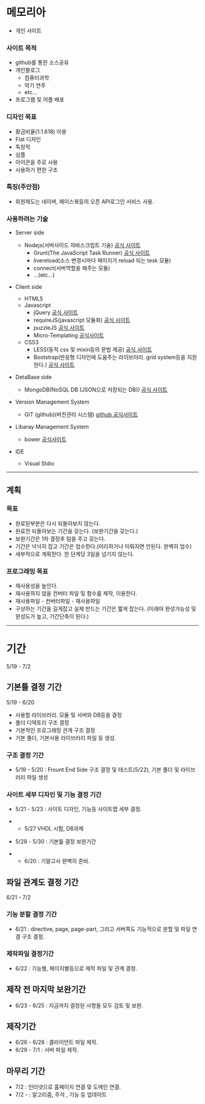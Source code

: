 # 메모리아
* 개인 사이트

### 사이트 목적
* github를 통한 소스공유
* 개인블로그
   * 컴퓨터과학
   * 악기 연주
   * etc...
* 프로그램 및 어플 배포

### 디자인 목표
* 황금비율(1:1.618) 이용
* Flat 디자인
* 독창적
* 심플
* 아이콘을 주로 사용
* 사용하기 편한 구조

### 특징(주안점)
* 회원제도는 네이버, 페이스북등의 오픈 API로그인 서비스 사용.

### 사용하려는 기술
* Server side
   * Nodejs(서버사이드 자바스크립트 기술) [공식 사이트](http://www.nodejs.org)
      * Grunt(The JavaScript Task Runner) [공식 사이트](http://gruntjs.com)
      * livereload(소스 변경시마다 페이지가 reload 되는 tesk 모듈)
      * connect(서버역할을 해주는 모듈)
      * ...(etc...)
* Client side
   * HTML5
   * Javascript
      * jQuery [공식 사이트](http://jquery.com)
      * requireJS(javascript 모듈화) [공식 사이트](http://requirejs.org)
      * puzzleJS [공식 사이트](http://qkrcjfgus33.github.io/Puzzle.js/)
      * Micro-Templating [공식사이트](http://ejohn.org/blog/javascript-micro-templating/)
   * CSS3
      * LESS(동적 css 및 mixin등의 문법 제공) [공식 사이트](http://lesscss.org)
      * Bootstrap(반응형 디자인에 도움주는 라이브러리. grid system등을 지원한다.) [공식 사이트](http://getbootstrap.com)
   
* DetaBase side
   * MongoDB(NoSQL DB (JSON으로 저장되는 DB)) [공식 사이트](http://www.mongodb.org)
* Version Management System
   * GIT (github)(버전관리 시스템) [github 공식사이트](http://github.com)
* Libaray Management System
   * bower [공식사이트](http://bower.io/)
* IDE
   * Visual Stdio

***

## 계획

### 목표
* 완료된부분은 다시 되돌아보지 않는다.
* 완료전 되돌아보는 기간을 갖는다. (보완기간을 갖는다.)
* 보완기간은 1차 결정후 텀을 주고 갖는다.
* 기간은 넉넉히 잡고 기간은 엄수한다.(미리하거나 미뤄지면 안된다. 완벽히 엄수)
* 세부적으로 계획한다. 한 단계당 3일을 넘기지 않는다.

### 프로그래밍 목표
* 재사용성을 높인다.
* 재사용하지 않을 컨버터 파일 및 함수를 제작, 이용한다.
* 재사용파일 - 컨버터파일 - 재사용파일
* 구상하는 기간을 길게잡고 실제 만드는 기간은 짧게 잡는다. (이래야 완성가능성 및 완성도가 높고, 기간단축이 된다.)

***
 
# 기간
5/19 - 7/2

## 기본틀 결정 기간
5/19 - 6/20
* 사용할 라이브러리. 모듈 및 서버와 DB등을 결정
* 풀더 디덱토리 구조 결정
* 기본적인 프로그래밍 관계 구조 결정
* 기본 풀더, 기본사용 라이브러리 파일 등 생성.

### 구조 결정 기간
* 5/19 - 5/20 : Frount End Side 구조 결정 및 테스트(5/22), 기본 풀더 및 라이브러리 파일 생성

### 사이트 세부 디자인 및 기능 결정 기간
* 5/21 - 5/23 : 사이트 디자인, 기능등 사이트맵 세부 결정.
* - 5/27 VHDL 시험, DB과제
* 5/28 - 5/30 : 기본틀 결정 보완기간

* - 6/20 : 기말고사 완벽히 준비.

## 파일 관계도 결정 기간
6/21 - 7/2

### 기능 분할 결정 기간
* 6/21 : directive, page, page-part, 그리고 서버쪽도 기능적으로 분할 및 파일 연결 구조 결정.

### 제작파일 결정기간
* 6/22 : 기능별, 페이지별등으로 제작 파일 및 관계 결정.

## 제작 전 마지막 보완기간
* 6/23 - 6/25 : 지금까지 결정된 사항들 모두 검토 및 보완.

## 제작기간
* 6/26 - 6/28 : 클라이언트 파일 제작.
* 6/29 - 7/1 : 서버 파일 제작.

## 마무리 기간
* 7/2 : 인터넷으로 홈페이지 연결 및 도메인 연결.
* 7/2 - : 알고리즘, 주석 , 기능 등 업데이트
